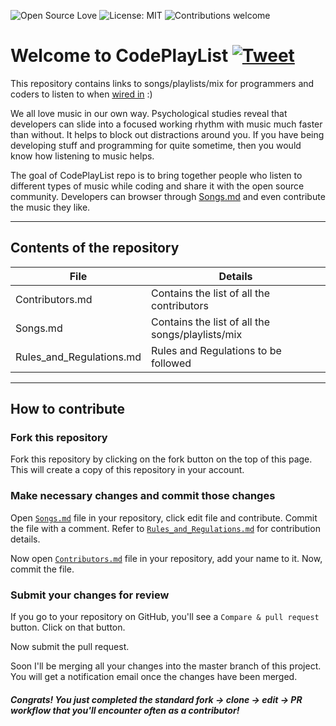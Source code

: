 ![Open Source Love](https://badges.frapsoft.com/os/v1/open-source.svg?v=103)
![License: MIT](https://img.shields.io/badge/License-MIT-green.svg)
![Contributions welcome](https://img.shields.io/badge/Contributions-welcome-brightgreen.svg?style=flat)

# Welcome to CodePlayList [![Tweet](https://img.shields.io/twitter/url/http/shields.io.svg?style=social)](https://ctt.ac/oJ342)


This repository contains links to songs/playlists/mix for programmers and coders to listen to when [wired in](https://www.urbandictionary.com/define.php?term=wired%20in) :)

We all love music in our own way. Psychological studies reveal that developers can slide into a focused working rhythm with music much faster than without. It helps to block out distractions around you. If you have being developing stuff and programming for quite sometime, then you would know how listening to music helps.

The goal of CodePlayList repo is to bring together people who listen to different types of music while coding and share it with the open source community. Developers can browser through [Songs.md](https://github.com/ritvikkhanna09/CodePlayList/blob/master/Songs.md) and even contribute the music they like.

---

## Contents of the repository

| File        | Details       |
| ------------- |-------------|
|Contributors.md|Contains the list of all the contributors|
|Songs.md       |Contains the list of all the songs/playlists/mix|
|Rules_and_Regulations.md |Rules and Regulations to be followed|

---

## How to contribute

### Fork this repository

Fork this repository by clicking on the fork button on the top of this page.
This will create a copy of this repository in your account.

### Make necessary changes and commit those changes

Open [`Songs.md`](https://github.com/ritvikkhanna09/CodePlayList/blob/master/Songs.md) file in your repository, click edit file and contribute. Commit the file with a comment. Refer to [`Rules_and_Regulations.md`]() for contribution details.

Now open [`Contributors.md`](https://github.com/ritvikkhanna09/CodePlayList/blob/master/Contributors.md) file in your repository, add your name to it. Now, commit the file.

### Submit your changes for review

If you go to your repository on GitHub, you'll see a  `Compare & pull request` button. Click on that button.

Now submit the pull request.

Soon I'll be merging all your changes into the master branch of this project. You will get a notification email once the changes have been merged.


##### Congrats! You just completed the standard fork -> clone -> edit -> PR workflow that you'll encounter often as a contributor!
